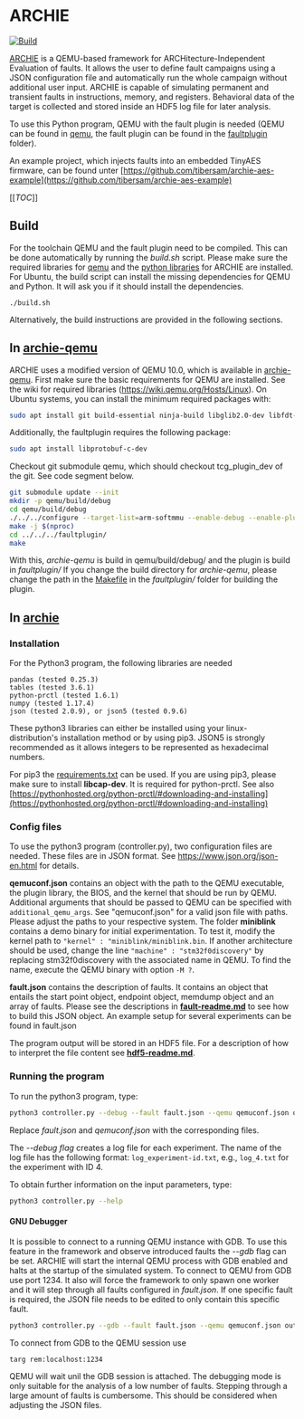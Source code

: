 # ARCHIE

[![Build](https://github.com/Fraunhofer-AISEC/archie/actions/workflows/build.yml/badge.svg)](https://github.com/Fraunhofer-AISEC/archie/actions/workflows/build.yml)

[ARCHIE](https://fdtc.deib.polimi.it/FDTC21/slides/session%201%20-%20paper%203.pdf) is a QEMU-based framework for ARCHitecture-Independent Evaluation of faults.
It allows the user to define fault campaigns using a JSON configuration file and automatically run the whole campaign without additional user input.
ARCHIE is capable of simulating permanent and transient faults in instructions, memory, and registers.
Behavioral data of the target is collected and stored inside an HDF5 log file for later analysis.

To use this Python program, QEMU with the fault plugin is needed (QEMU can be found in [qemu](https://github.com/Fraunhofer-AISEC/archie-qemu), the fault plugin can be found in the [faultplugin](faultplugin) folder).

An example project, which injects faults into an embedded TinyAES firmware, can be found unter [https://github.com/tibersam/archie-aes-example](https://github.com/tibersam/archie-aes-example)

[[_TOC_]]

## Build

For the toolchain QEMU and the fault plugin need to be compiled. This can be done automatically by running the *build.sh* script.
Please make sure the required libraries for [qemu](https://wiki.qemu.org/Hosts/Linux) and the [python libraries](#installation) for ARCHIE are installed.
For Ubuntu, the build script can install the missing dependencies for QEMU and Python. It will ask you if it should install the dependencies.
```
./build.sh
```
Alternatively, the build instructions are provided in the following sections.

## In [archie-qemu](https://github.com/Fraunhofer-AISEC/archie-qemu)

ARCHIE uses a modified version of QEMU 10.0, which is available in [archie-qemu](https://github.com/Fraunhofer-AISEC/archie-qemu).
First make sure the basic requirements for QEMU are installed. See the wiki for required libraries (https://wiki.qemu.org/Hosts/Linux).
On Ubuntu systems, you can install the minimum required packages with:

```sh
sudo apt install git build-essential ninja-build libglib2.0-dev libfdt-dev libpixman-1-dev zlib1g-dev
```

Additionally, the faultplugin requires the following package:

```sh
sudo apt install libprotobuf-c-dev
```

Checkout git submodule qemu, which should checkout tcg_plugin_dev of the git. See code segment below.

```sh
git submodule update --init
mkdir -p qemu/build/debug
cd qemu/build/debug
./../../configure --target-list=arm-softmmu --enable-debug --enable-plugins --disable-sdl --disable-gtk --disable-curses --disable-vnc
make -j $(nproc)
cd ../../../faultplugin/
make
```

With this, *archie-qemu* is build in qemu/build/debug/ and the plugin is build in *faultplugin/*
If you change the build directory for *archie-qemu*, please change the path in the [Makefile](faultplugin/Makefile) in the *faultplugin/* folder for building the plugin.

## In [archie](https://github.com/Fraunhofer-AISEC/archie)

### Installation

For the Python3 program, the following libraries are needed
```
pandas (tested 0.25.3)
tables (tested 3.6.1)
python-prctl (tested 1.6.1)
numpy (tested 1.17.4)
json (tested 2.0.9), or json5 (tested 0.9.6)
```
These python3 libraries can either be installed using your linux-distribution's installation method or by using pip3.
JSON5 is strongly recommended as it allows integers to be represented as hexadecimal numbers.

For pip3 the [requirements.txt](requirements.txt) can be used.
If you are using pip3, please make sure to install **libcap-dev**. It is required for python-prctl. See also [https://pythonhosted.org/python-prctl/#downloading-and-installing](https://pythonhosted.org/python-prctl/#downloading-and-installing)

### Config files

To use the python3 program (controller.py), two configuration files are needed. These files are in JSON format. See https://www.json.org/json-en.html for details.

**qemuconf.json** contains an object with the path to the QEMU executable, the plugin library, the BIOS, and the kernel that should be run by QEMU. Additional arguments that should be passed to QEMU can be specified with `additional_qemu_args`. See "qemuconf.json" for a valid json file with paths. Please adjust the paths to your respective system. The folder **miniblink** contains a demo binary for initial experimentation. To test it, modify the kernel path to ``"kernel" : "miniblink/miniblink.bin``. If another architecture should be used, change the line ``"machine" : "stm32f0discovery"`` by replacing stm32f0discovery with the associated name in QEMU. To find the name, execute the QEMU binary with option ``-M ?``.

**fault.json** contains the description of faults. It contains an object that entails the start point object, endpoint object, memdump object and an array of faults. 
Please see the descriptions in [**fault-readme.md**](fault-readme.md) to see how to build this JSON object. An example setup for several experiments can be found in fault.json

The program output will be stored in an HDF5 file. For a description of how to interpret the file content see [**hdf5-readme.md**](hdf5-readme.md).

### Running the program

To run the python3 program, type:
```sh
python3 controller.py --debug --fault fault.json --qemu qemuconf.json output.hdf5
```
Replace *fault.json* and *qemuconf.json* with the corresponding files.

The *--debug flag* creates a log file for each experiment. The name of the log file has the following format: ``log_experiment-id.txt``, e.g., ``log_4.txt`` for the experiment with ID 4.

To obtain further information on the input parameters, type:
```sh
python3 controller.py --help
```

#### GNU Debugger

It is possible to connect to a running QEMU instance with GDB. To use this feature in the framework and observe introduced faults the *--gdb* flag can be set.
ARCHIE will start the internal QEMU process with GDB enabled and halts at the startup of the simulated system. To connect to QEMU from GDB use port 1234.
It also will force the framework to only spawn one worker and it will step through all faults configured in *fault.json*. If one specific fault is required, the JSON file needs to be edited to only contain this specific fault.
```sh
python3 controller.py --gdb --fault fault.json --qemu qemuconf.json output.hdf5
```
To connect from GDB to the QEMU session use
```
targ rem:localhost:1234
```
QEMU will wait unil the GDB session is attached. The debugging mode is only suitable for the analysis of a low number of faults. Stepping through a large amount of faults is cumbersome. This should be considered when adjusting the JSON files.
